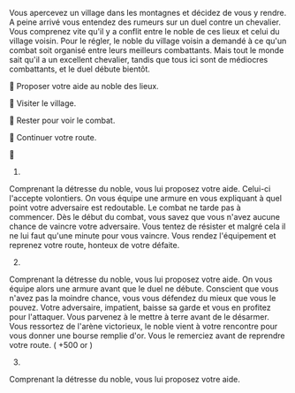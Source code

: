 Vous apercevez un village dans les montagnes et décidez de vous y rendre. A peine arrivé vous entendez des rumeurs sur un duel contre un chevalier. Vous comprenez vite qu'il y a conflit entre le noble de ces lieux et celui du village voisin. Pour le régler, le noble du village voisin a demandé à ce qu'un combat soit organisé entre leurs meilleurs combattants. Mais tout le monde sait qu'il a un excellent chevalier, tandis que tous ici sont de médiocres combattants, et le duel débute bientôt.

🤝 Proposer votre aide au noble des lieux.

🚶 Visiter le village.

👥 Rester pour voir le combat.

🏃 Continuer votre route.

🤝

1. 

Comprenant la détresse du noble, vous lui proposez votre aide. Celui-ci l'accepte volontiers. On vous équipe une armure en vous expliquant à quel point votre adversaire est redoutable. Le combat ne tarde pas à commencer. Dès le début du combat, vous savez que vous n'avez aucune chance de vaincre votre adversaire. Vous tentez de résister et malgré cela il ne lui faut qu'une minute pour vous vaincre. Vous rendez l'équipement et reprenez votre route, honteux de votre défaite.

2.

Comprenant la détresse du noble, vous lui proposez votre aide. On vous équipe alors une armure avant que le duel ne débute. Conscient que vous n'avez pas la moindre chance, vous vous défendez du mieux que vous le pouvez. Votre adversaire, impatient, baisse sa garde et vous en profitez pour l'attaquer. Vous parvenez à le mettre à terre avant de le désarmer. Vous ressortez de l'arène victorieux, le noble vient à votre rencontre pour vous donner une bourse remplie d'or. Vous le remerciez avant de reprendre votre route. ( +500 or )

3.

Comprenant la détresse du noble, vous lui proposez votre aide.
